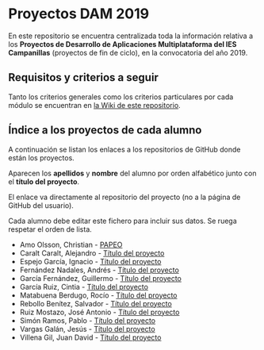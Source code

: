 # Proyectos DAM 2019

En este repositorio se encuentra centralizada toda la información relativa a los **Proyectos de Desarrollo de Aplicaciones Multiplataforma del IES Campanillas** (proyectos de fin de ciclo), en la convocatoria del año 2019.

## Requisitos y criterios a seguir

Tanto los criterios generales como los criterios particulares por cada módulo se encuentran en [la Wiki de este repositorio](https://github.com/IESCampanillas/proyectos-dam-2019/wiki).

## Índice a los proyectos de cada alumno

A continuación se listan los enlaces a los repositorios de GitHub donde están los proyectos.

Aparecen los **apellidos** y **nombre** del alumno por orden alfabético junto con el **título del proyecto**.

El enlace va directamente al repositorio del proyecto (no a la página de GitHub del usuario).

Cada alumno debe editar este fichero para incluir sus datos. Se ruega respetar el orden de lista.

* Amo Olsson, Christian - [PAPEO](https://github.com/christianraulamo/Proyecto_Final)
* Caralt Caralt, Alejandro - [Título del proyecto](enlace)
* Espejo García, Ignacio - [Título del proyecto](enlace)
* Fernández Nadales, Andrés - [Título del proyecto](enlace)
* García Fernández, Guillermo - [Título del proyecto](enlace)
* García Ruiz, Cintia - [Título del proyecto](enlace)
* Matabuena Berdugo, Rocío - [Título del proyecto](enlace)
* Rebollo Benítez, Salvador - [Título del proyecto](enlace)
* Ruiz Mostazo, José Antonio - [Título del proyecto](enlace)
* Simón Ramos, Pablo - [Título del proyecto](enlace)
* Vargas Galán, Jesús - [Título del proyecto](enlace)
* Villena Gil, Juan David - [Título del proyecto](enlace)
